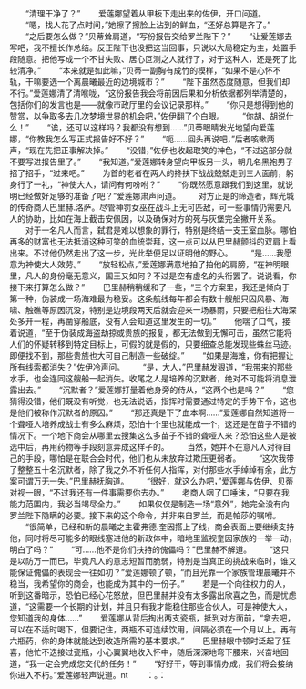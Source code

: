 　　“清理干净了？”
　　爱莲娜望着从甲板下走出来的佐伊，开口问道。
　　“嗯，找人花了点时间，”她擦了擦脸上沾到的鲜血，“还好总算是齐了。”
　　“之后要怎么做？”贝蒂耸肩道，“写份报告交给罗兰陛下？”
　　“让爱莲娜去写吧，我不擅长作总结。反正陛下也没把这当回事，只说以大局稳定为主，处置手段随意。把他写成一个不甘失败、居心叵测之人就行了，对于这种人，还是死了比较清净。”
　　“本来就是如此嘛，”贝蒂一副胸有成竹的模样，“如果不是心怀不轨，干嘛要选一个离晨曦最近的边境城市？”
　　“陛下虽然态度随意，但我们却不行。”爱莲娜清了清喉咙，“这份报告我会将前因后果和分析依据都列举清楚的，包括你们的发言也是——就像市政厅里的会议记录那样。”
　　“你只是想得到他的赞赏，以争取多去几次梦境世界的机会吧，”佐伊翻了个白眼。
　　“你胡、胡说什么！”
　　“诶，还可以这样吗？我都没有想到……”贝蒂眼睛发光地望向爱莲娜，“你教我怎么写正式报告好不好？”
　　“呃……回头再说吧，”后者咳嗽两声，“现在先把正事解决掉。”
　　“没错，”佐伊也收起取笑的神色，“不过这部分就不要写进报告里了。”
　　“我知道。”爱莲娜转身望向甲板另一头，朝几名黑袍男子招了招手，“过来吧。”
　　为首的老者在两人的搀扶下战战兢兢走到三人面前，躬身行了一礼，“神使大人，请问有何吩咐？”
　　“你既然愿意跟我们到这里，就说明已经做好足够的准备了吧？”爱莲娜肃声问道。
　　对方正是的缔造者，辉光城的传奇商人巴里赫.洛萨。尽管神罚女巫在战斗上无可匹敌，可一些事情仍需要凡人的协助，比如在海上截击安佩因，以及确保对方的死与灰堡完全撇开关系。
　　对于一名凡人而言，弑君是难以想象的罪行，特别是终结一支王室血脉。哪怕再多的财富也无法抵消这种可笑的血统崇拜，这一点可以从巴里赫颤抖的双肩上看出来。不过他仍然走出了这一步，光此举便足以证明他的野心。
　　“是……我愿意为神使大人效劳。”
　　“放轻松点，”爱莲娜满意地拍了拍他的肩膀，“在神明眼里，凡人的身份毫无意义，国王又如何？不过是空有虚名的头衔罢了。说说看，你接下来打算怎么做？”
　　巴里赫稍稍缓和了一些，“三个方案里，我还是倾向于第一种，伪装成一场海难最为稳妥。这条航线每年都会有数十艘船只因风暴、海啸、触礁等原因沉没，特别是边境段两天后就会迎来一场暴雨，只要把船往大海深处多开一程，再凿穿船底，没有人会知道这里发生的一切。”
　　他喘了口气，接着说道，“至于伪装成海盗劫掠或贵族的报复，都无法做到无懈可击，虽然它能将人们的怀疑转移到特定目标上，可假的就是假的，只要细查总能发现些蛛丝马迹。即便找不到，那些贵族也大可自己制造一些破绽。”
　　“如果是海难，你有把握让所有线索都消失？”佐伊冷声问。
　　“是，大人，”巴里赫发狠道，“我带来的那些水手，也会连同这艘船一起消失。收尾之人是培养的沉默者，绝对不可能将消息泄露出去。”
　　“沉默者？”爱莲娜打量着他身旁的侍从，“这两个也是吗？”
　　“您猜得没错，他们既没有听觉，也无法说话，指挥时需要通过特定的手势下令，这也是他们被称作沉默者的原因。”
　　“那还真是下了血本啊……”爱莲娜自然知道将一个聋哑人培养成战士有多么麻烦，恐怕十个里也就能成一个，这还是在苗子不错的情况下。一个地下商会从哪里去搜集这么多苗子不错的聋哑人来？恐怕这些人是被选中后，再用药物等手段刻意弄成这样子的。
　　当然，她并不在意凡人对待自己的手段，哪怕是在联合会时代，他们也从未放弃过欺压更弱者。
　　“这次我带了整整五十名沉默者，除了我之外不听任何人指挥，对付那些水手绰绰有余，此方案可谓万无一失。”巴里赫抚胸道。
　　“很好，就这么办吧，”爱莲娜与佐伊、贝蒂对视一眼，“不过我还有一件事需要你去办。”
　　老商人咽了口唾沫，“只要在我能力范围内，我必当竭尽全力。”
　　如果仅仅是制造一场“意外”，她完全没有向罗兰陛下隐瞒的必要。接下来的这个命令，并非来自罗兰，而是帕莎的嘱咐。
　　“很简单，已经和新的晨曦之主霍弗德.奎因搭上了线，商会表面上要继续支持他，同时将尽可能多的眼线塞进他的新政体中，暗地里监视奎因家族的一举一动，明白了吗？”
　　“可……他不是你们扶持的傀儡吗？”巴里赫不解道。
　　“这只是以防万一而已，毕竟凡人的意志短暂而脆弱，特别是当真正的挑战来临时，谁又能保证傀儡的表现会一往如初？”爱莲娜顿了顿，“而且光靠一个家族管理晨曦并不稳当，我希望你的商会，也能成为其中的一份子。”
　　若是一个向往权力的人，听到这番暗示，恐怕已经心花怒放，但巴里赫并没有太多露出欣喜之色，而是忧虑道，“这需要一个长期的计划，并且只有我才能稳住那些合伙人，可是神使大人，您知道我的身体……”
　　爱莲娜从背后掏出两支瓷瓶，抵到对方面前，“拿去吧，可以在不适时喝下，但要记住，两瓶不可连续饮用，间隔必须在一个月以上。再有六瓶药，你的身体就能达到改造所需的基本要求。”
　　巴里赫眼中顿时泛起了狂喜，他忙不迭接过瓷瓶，小心翼翼地收入怀中，随后深深地弯下腰来，兴奋地回道，“我一定会完成您交代的任务！”
　　“好好干，等到事情办成，我们将会接纳你进入不朽。”爱莲娜轻声说道。nt
　　：。：